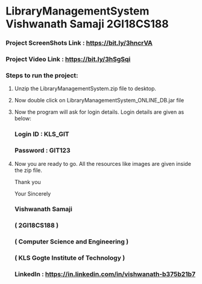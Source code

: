 # LibraryManagementSystem Vishwanath Samaji 2GI18CS188

### Project ScreenShots Link : https://bit.ly/3hncrVA

### Project Video Link :       https://bit.ly/3hSgSqi

### Steps to run the project:

1) Unzip the LibraryManagementSystem.zip file to desktop.
2) Now double click on LibraryManagementSystem_ONLINE_DB.jar file
3) Now the program will ask for login details.
   Login details are given as below:
   
   ### Login ID : KLS_GIT
   
   ### Password : GIT123
   
 4) Now you are ready to go. All the resources like images are given inside the zip file.
 
    Thank you
 
    Your Sincerely
 
    ### Vishwanath Samaji
 
    ### ( 2GI18CS188 )
 
    ### ( Computer Science and Engineering )
 
    ### ( KLS Gogte Institute of Technology )
    
    
     ### LinkedIn :  https://in.linkedin.com/in/vishwanath-b375b21b7
    
 
